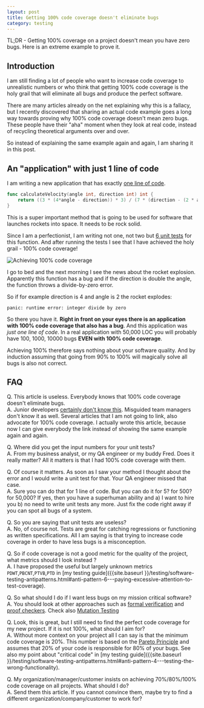 ```yaml
---
layout: post
title: Getting 100% code coverage doesn't eliminate bugs
category: testing
---
```


TL;DR - Getting 100% coverage on a project doesn't mean you have zero bugs. Here is an extreme example to prove it.

## Introduction

I am still finding a lot of people who want to increase code coverage to unrealistic numbers or who think that getting 100% code coverage is the holy grail that will eliminate all bugs and produce the perfect software.

There are many articles already on the net explaining why this is a fallacy, but I recently discovered that sharing an actual code example goes a long way towards proving why 100% code coverage doesn't mean zero bugs. These people have their "aha" moment when they look at real code, instead of recycling theoretical arguments over and over.

So instead of explaining the same example again and again, I am sharing it in this post.

## An "application" with just 1 line of code

I am writing a new application that has exactly [one line of code](https://github.com/kkapelon/code-coverage-is-overrated/blob/main/velocity.go).

```go
func calculateVelocity(angle int, direction int) int {
	return ((3 * (4*angle - direction)) * 3) / (7 * (direction - (2 * angle))) * -1
}
```

This is a super important method that is going to be used for software that launches rockets into space. It needs to be rock solid.

Since I am a perfectionist, I am writing not one, not two but [6 unit tests](https://github.com/kkapelon/code-coverage-is-overrated/blob/main/velocity_test.go) for this function. 
And after running the tests I see that I have achieved the holy grail - 100% code coverage!


![Achieving 100% code coverage](../../assets/code-coverage/coverage.png)

I go to bed and the next morning I see the news about the rocket explosion. Apparently this 
function has a bug and if the direction is double the angle, the function throws a divide-by-zero error.

So if for example direction is 4 and angle is 2 the rocket explodes:

```
panic: runtime error: integer divide by zero 
```

So there you have it. **Right in front on your eyes there is an application with 100% code coverage that also has a bug**. And this application was _just one line of code_. In a real application with 50,000 LOC you will probably have 100, 1000, 10000 bugs **EVEN with 100% code coverage**.

Achieving 100% therefore says nothing about your software quality. And by induction assuming that going from 90% to 100% will magically solve all bugs is also not correct. 

## FAQ

Q. This article is useless. Everybody knows that 100% code coverage doesn't eliminate bugs.  
A. Junior developers [certainly don't know this](https://xkcd.com/1053/). Misguided team managers don't know it as well. Several articles that I am not going to link, also advocate for 100% code coverage. I actually wrote this article, because now I can give everybody the link instead of showing the same example again and again.

Q. Where did you get the input numbers for your unit tests?  
A. From my business analyst, or my QA engineer or my buddy Fred. Does it really matter? All it matters
is that I had 100% code coverage with them.

Q. Of course it matters. As soon as I saw your method I thought about the error and I would write a unit test for that. Your QA engineer missed that case.  
A. Sure you can do that for 1 line of code. But you can do it for 5? for 500? for 50,000? If yes, then you have a superhuman ability and a) I want to hire you b) no need to write unit tests any more. Just fix the code right away if you can spot all bugs of a system.

Q. So you are saying that unit tests are useless?  
A. No, of course not. Tests are great for catching regressions or functioning as written specifications. All I am saying is that trying to increase code coverage in order to have less bugs is a misconception.

Q. So if code coverage is not a good metric for the quality of the project, what metrics should I look instead ?  
A. I have proposed the useful but largely unknown metrics `PDWT`,`PBCNT`,`PTVB`,`PTD` in [my testing guide]({{site.baseurl }}/testing/software-testing-antipatterns.html#anti-pattern-6---paying-excessive-attention-to-test-coverage).

Q. So what should I do if I want less bugs on my mission critical software?  
A. You should look at other approaches such as [formal verification](https://en.wikipedia.org/wiki/Formal_verification) and [proof checkers](https://en.wikipedia.org/wiki/Proof_assistant). Check also [Mutation Testing](https://en.wikipedia.org/wiki/Mutation_testing)

Q. Look, this is great, but I still need to find the perfect code coverage for my new project. If it is not 100%, what should I aim for?  
A. Without more context on your project all I can say is that the minimum code coverage is 20%. This number is based on the [Pareto Principle](https://en.wikipedia.org/wiki/Pareto_principle) and assumes that 20% of your code is responsible for 80% of your bugs. See also my point about "critical code" in [my testing guide]({{site.baseurl }}/testing/software-testing-antipatterns.html#anti-pattern-4---testing-the-wrong-functionality).

Q. My organization/manager/customer insists on achieving 70%/80%/100% code coverage on all projects. What should I do?   
A. Send them this article. If you cannot convince them, maybe try to find a different organization/company/customer to work for?
